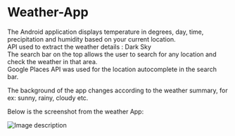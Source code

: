 # Weather-App

The Android application displays temperature in degrees, day, time, precipitation and humidity based on your current location.</br>
API used to extract the weather details : Dark Sky</br>
The search bar on the top allows the user to search for any location and check the weather in that area.</br>
Google Places API was used for the location autocomplete in the search bar.</br>

The background of the app changes according to the weather summary, for ex: sunny, rainy, cloudy etc.</br>

Below is the screenshot from the weather App:</br>

![Image description](https://user-images.githubusercontent.com/22462257/67133813-6e1fb800-f1c3-11e9-8a52-48e71dd170d0.png)
